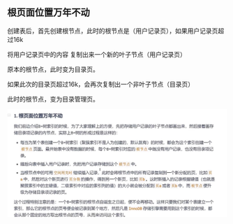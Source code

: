 根页面位置万年不动
---

创建表后，首先创建根节点，此时的根节点是（用户记录页），如果用户记录页超过16k

将用户记录页中的内容 复制出来一个新的叶子节点（用户记录页）

原本的根节点，此时变为目录页。

如果此次的目录页超过16k，会再次复制出一个非叶子节点（目录页）

此时的根节点，变为目录管理页。

![img_35.png](img_35.png)
